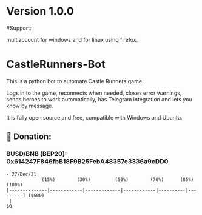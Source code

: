 # Version 1.0.0

#Support:

multiaccount for windows and for linux using firefox.

# CastleRunners-Bot

This is a python bot to automate Castle Runners game.

Logs in to the game, reconnects when needed, closes error warnings, sends heroes to work automatically, has Telegram integration and lets you know by message.

It is fully open source and free, compatible with Windows and Ubuntu.


## 🎁 Donation:
### BUSD/BNB (BEP20): 0x614247F846fbB18F9B25FebA48357e3336a9cDD0

``` 
- 27/Dec/21
             (15%)        (30%)         (50%)        (70%)      (85%)     (100%)
[--------------|------------|-------------|------------|----------|---------] ($500)
 |
$0
```
